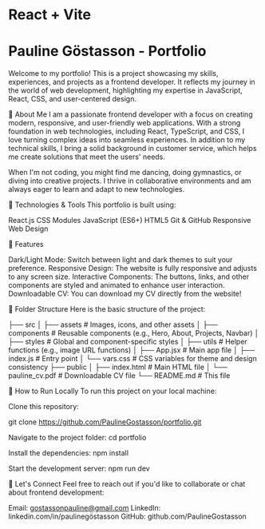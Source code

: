 # React + Vite

# Pauline Göstasson - Portfolio

Welcome to my portfolio! This is a project showcasing my skills, experiences, and projects as a frontend developer. It reflects my journey in the world of web development, highlighting my expertise in JavaScript, React, CSS, and user-centered design.

💼 About Me
I am a passionate frontend developer with a focus on creating modern, responsive, and user-friendly web applications. With a strong foundation in web technologies, including React, TypeScript, and CSS, I love turning complex ideas into seamless experiences. In addition to my technical skills, I bring a solid background in customer service, which helps me create solutions that meet the users' needs.

When I'm not coding, you might find me dancing, doing gymnastics, or diving into creative projects. I thrive in collaborative environments and am always eager to learn and adapt to new technologies.

🚀 Technologies & Tools
This portfolio is built using:

React.js
CSS Modules
JavaScript (ES6+)
HTML5
Git & GitHub
Responsive Web Design

🌟 Features

Dark/Light Mode: Switch between light and dark themes to suit your preference.
Responsive Design: The website is fully responsive and adjusts to any screen size.
Interactive Components: The buttons, links, and other components are styled and animated to enhance user interaction.
Downloadable CV: You can download my CV directly from the website!

📂 Folder Structure
Here is the basic structure of the project:

├── src
│   ├── assets             # Images, icons, and other assets
│   ├── components         # Reusable components (e.g., Hero, About, Projects, Navbar)
│   ├── styles             # Global and component-specific styles
│   ├── utils              # Helper functions (e.g., image URL functions)
│   ├── App.jsx            # Main app file
│   ├── index.js           # Entry point
│   └── vars.css           # CSS variables for theme and design consistency
├── public
│   ├── index.html         # Main HTML file
│   └── pauline_cv.pdf     # Downloadable CV file
└── README.md              # This file

📄 How to Run Locally
To run this project on your local machine:

Clone this repository:

git clone https://github.com/PaulineGostasson/portfolio.git

Navigate to the project folder:
cd portfolio

Install the dependencies:
npm install

Start the development server:
npm run dev

🔗 Let's Connect
Feel free to reach out if you'd like to collaborate or chat about frontend development:

Email: gostassonpauline@gmail.com
LinkedIn: linkedin.com/in/paulinegöstasson
GitHub: github.com/PaulineGostasson
